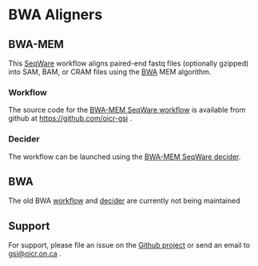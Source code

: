 # BWA Aligners

## BWA-MEM

This [SeqWare](http://seqware.github.io/) workflow aligns paired-end fastq files (optionally gzipped) into SAM, BAM, or CRAM files using the [BWA](http://bio-bwa.sourceforge.net) MEM algorithm.

### Workflow

The source code for the [BWA-MEM SeqWare workflow](workflow-bwa-mem) is available from github at https://github.com/oicr-gsi .

### Decider
The workflow can be launched using the [BWA-MEM SeqWare decider](decider-BWA-MEM). 

## BWA
The old BWA [workflow](workflow-bwa) and [decider](decider-bwa) are currently not being maintained

## Support
For support, please file an issue on the [Github project](https://github.com/oicr-gsi) or send an email to gsi@oicr.on.ca .
